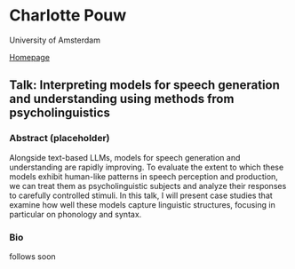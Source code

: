 # Charlotte Pouw

University of Amsterdam

[Homepage](https://www.illc.uva.nl/People/Table/person/5440/Charlotte-Pouw)

## Talk:  Interpreting models for speech generation and understanding using methods from psycholinguistics

### Abstract (placeholder)
Alongside text-based LLMs, models for speech generation and understanding are rapidly improving.  To evaluate the extent to which these models exhibit human-like patterns in speech perception and production, we can treat them as psycholinguistic subjects and analyze their responses to carefully controlled stimuli. In this talk, I will present case studies that examine how well these models capture linguistic structures, focusing in particular on phonology and syntax.

### Bio
follows soon
